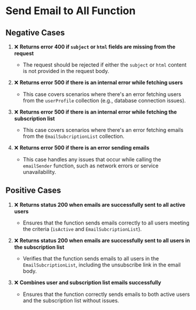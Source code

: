 # Send Email to All Function

## Negative Cases

1. ❌ **Returns error 400 if `subject` or `html` fields are missing from the request**
   - The request should be rejected if either the `subject` or `html` content is not provided in the request body.

2. ❌ **Returns error 500 if there is an internal error while fetching users**
   - This case covers scenarios where there's an error fetching users from the `userProfile` collection (e.g., database connection issues).

3. ❌ **Returns error 500 if there is an internal error while fetching the subscription list**
   - This case covers scenarios where there's an error fetching emails from the `EmailSubcriptionList` collection.

4. ❌ **Returns error 500 if there is an error sending emails**
   - This case handles any issues that occur while calling the `emailSender` function, such as network errors or service unavailability.

## Positive Cases

1. ❌ **Returns status 200 when emails are successfully sent to all active users**
   - Ensures that the function sends emails correctly to all users meeting the criteria (`isActive` and `EmailSubcriptionList`).

2. ❌ **Returns status 200 when emails are successfully sent to all users in the subscription list**
   - Verifies that the function sends emails to all users in the `EmailSubcriptionList`, including the unsubscribe link in the email body.

3. ❌ **Combines user and subscription list emails successfully**
   - Ensures that the function correctly sends emails to both active users and the subscription list without issues.
